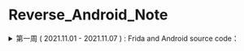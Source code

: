 # Reverse_Android_Note

<details>
<summary>第一周  ( 2021.11.01 - 2021.11.07 )  :  Frida and Android source code：</summary>

- [x] Frida 基本的 api 学习

- [x] Android 加壳脱壳原理的学习

- [x] Android 源码分析，主要分析加载器以及类加载过程部分的源码

</details>
